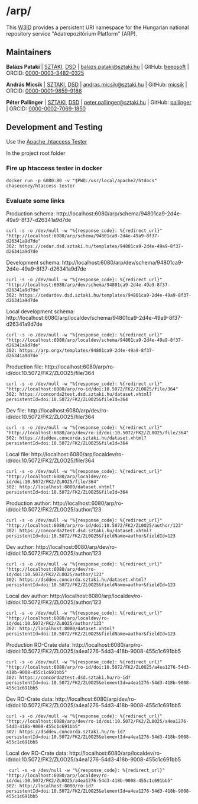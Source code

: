 # /arp/
This [W3ID](https://w3id.org) provides a persistent URI namespace for the Hungarian national repository service "Adatrepozitórium Platform" (ARP).

## Maintainers

**Balázs Pataki** |
[SZTAKI](https://sztaki.hu/en), [DSD](https://dsd.sztaki.hu/) |
<balazs.pataki@sztaki.hu>
| GitHub: [beepsoft](https://github.com/beepsoft) | ORCID: [0000-0003-3482-0325](https://orcid.org/0000-0003-3482-0325)

**András Micsik** | [SZTAKI](https://sztaki.hu/en), [DSD](https://dsd.sztaki.hu/)  | <andras.micsik@sztaki.hu> | GitHub: [micsik](https://github.com/micsik) | ORCID: [0000-0001-9859-9186](https://orcid.org/0000-0001-9859-9186)

**Péter Pallinger** | [SZTAKI](https://sztaki.hu/en), [DSD](https://dsd.sztaki.hu/)  | <peter.pallinger@sztaki.hu> | GitHub: [pallinger](https://github.com/pallinger) | ORCID: [0000-0002-7069-1850](https://orcid.org/0000-0002-7069-1850)


## Development and Testing

Use the [Apache .htaccess Tester](https://github.com/chaseconey/htaccess-tester)

In the project root folder

### Fire up htaccess tester in docker

```
docker run -p 6080:80 -v "$PWD:/usr/local/apache2/htdocs" chaseconey/htaccess-tester
```

### Evaluate some links

Production schema: http://localhost:6080/arp/schema/94801ca9-2d4e-49a9-8f37-d26341a9d7de
```
curl -s -o /dev/null -w "%{response_code}: %{redirect_url}" "http://localhost:6080/arp/schema/94801ca9-2d4e-49a9-8f37-d26341a9d7de"
302: https://cedar.dsd.sztaki.hu/templates/94801ca9-2d4e-49a9-8f37-d26341a9d7de
```

Development schema: http://localhost:6080/arp/dev/schema/94801ca9-2d4e-49a9-8f37-d26341a9d7de
```
curl -s -o /dev/null -w "%{response_code}: %{redirect_url}" "http://localhost:6080/arp/dev/schema/94801ca9-2d4e-49a9-8f37-d26341a9d7de"
302: https://cedardev.dsd.sztaki.hu/templates/94801ca9-2d4e-49a9-8f37-d26341a9d7de
```

Local development schema: http://localhost:6080/arp/localdev/schema/94801ca9-2d4e-49a9-8f37-d26341a9d7de
```
curl -s -o /dev/null -w "%{response_code}: %{redirect_url}" "http://localhost:6080/arp/localdev/schema/94801ca9-2d4e-49a9-8f37-d26341a9d7de"
302: https://arp.orgx/templates/94801ca9-2d4e-49a9-8f37-d26341a9d7de```
```

Production file: http://localhost:6080/arp/ro-id/doi:10.5072/FK2/ZL0O25/file/364
```
curl -s -o /dev/null -w "%{response_code}: %{redirect_url}" "http://localhost:6080/arp/ro-id/doi:10.5072/FK2/ZL0O25/file/364"
302: https://concorda2test.dsd.sztaki.hu/dataset.xhtml?persistentId=doi:10.5072/FK2/ZL0O25&fileId=364
```

Dev file: http://localhost:6080/arp/dev/ro-id/doi:10.5072/FK2/ZL0O25/file/364
```
curl -s -o /dev/null -w "%{response_code}: %{redirect_url}" "http://localhost:6080/arp/dev/ro-id/doi:10.5072/FK2/ZL0O25/file/364"
302: https://dsddev.concorda.sztaki.hu/dataset.xhtml?persistentId=doi:10.5072/FK2/ZL0O25&fileId=364
```

Local file: http://localhost:6080/arp/localdev/ro-id/doi:10.5072/FK2/ZL0O25/file/364
```
curl -s -o /dev/null -w "%{response_code}: %{redirect_url}" "http://localhost:6080/arp/localdev/ro-id/doi:10.5072/FK2/ZL0O25/file/364"
302: http://localhost:8080/dataset.xhtml?persistentId=doi:10.5072/FK2/ZL0O25&fileId=364
```

Production author: http://localhost:6080/arp/ro-id/doi:10.5072/FK2/ZL0O25/author/123
```
curl -s -o /dev/null -w "%{response_code}: %{redirect_url}" "http://localhost:6080/arp/ro-id/doi:10.5072/FK2/ZL0O25/author/123"
302: https://concorda2test.dsd.sztaki.hu/dataset.xhtml?persistentId=doi:10.5072/FK2/ZL0O25&fieldName=author&fieldId=123
```

Dev author: http://localhost:6080/arp/dev/ro-id/doi:10.5072/FK2/ZL0O25/author/123
```
curl -s -o /dev/null -w "%{response_code}: %{redirect_url}" "http://localhost:6080/arp/dev/ro-id/doi:10.5072/FK2/ZL0O25/author/123"
302: https://dsddev.concorda.sztaki.hu/dataset.xhtml?persistentId=doi:10.5072/FK2/ZL0O25&fieldName=author&fieldId=123
```

Local dev author: http://localhost:6080/arp/localdev/ro-id/doi:10.5072/FK2/ZL0O25/author/123
```
curl -s -o /dev/null -w "%{response_code}: %{redirect_url}" "http://localhost:6080/arp/localdev/ro-id/doi:10.5072/FK2/ZL0O25/author/123"
302: http://localhost:8080/dataset.xhtml?persistentId=doi:10.5072/FK2/ZL0O25&fieldName=author&fieldId=123
```

Production RO-Crate data: http://localhost:6080/arp/ro-id/doi:10.5072/FK2/ZL0O25/a4ea1276-54d3-418b-9008-455c1c691bb5
```
curl -s -o /dev/null -w "%{response_code}: %{redirect_url}" "http://localhost:6080/arp/ro-id/doi:10.5072/FK2/ZL0O25/a4ea1276-54d3-418b-9008-455c1c691bb5"
302: https://concorda2test.dsd.sztaki.hu/ro-id?persistentId=doi:10.5072/FK2/ZL0O25&elementId=a4ea1276-54d3-418b-9008-455c1c691bb5
```

Dev RO-Crate data: http://localhost:6080/arp/dev/ro-id/doi:10.5072/FK2/ZL0O25/a4ea1276-54d3-418b-9008-455c1c691bb5
```
curl -s -o /dev/null -w "%{response_code}: %{redirect_url}" "http://localhost:6080/arp/dev/ro-id/doi:10.5072/FK2/ZL0O25/a4ea1276-54d3-418b-9008-455c1c691bb5"
302: https://dsddev.concorda.sztaki.hu/ro-id?persistentId=doi:10.5072/FK2/ZL0O25&elementId=a4ea1276-54d3-418b-9008-455c1c691bb5
```

Local dev RO-Crate data: http://localhost:6080/arp/localdev/ro-id/doi:10.5072/FK2/ZL0O25/a4ea1276-54d3-418b-9008-455c1c691bb5
```
 curl -s -o /dev/null -w "%{response_code}: %{redirect_url}" "http://localhost:6080/arp/localdev/ro-id/doi:10.5072/FK2/ZL0O25/a4ea1276-54d3-418b-9008-455c1c691bb5"
302: http://localhost:8080/ro-id?persistentId=doi:10.5072/FK2/ZL0O25&elementId=a4ea1276-54d3-418b-9008-455c1c691bb5
```
